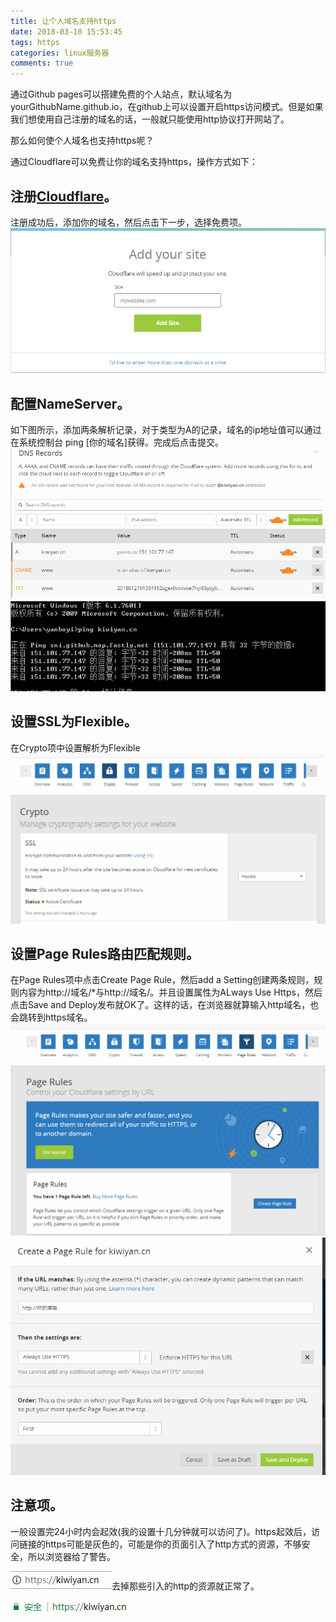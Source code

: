 ```yaml
---
title: 让个人域名支持https
date: 2018-03-10 15:53:45
tags: https
categories: linux服务器
comments: true
---
```

通过Github pages可以搭建免费的个人站点，默认域名为yourGithubName.github.io，在github上可以设置开启https访问模式。但是如果我们想使用自己注册的域名的话，一般就只能使用http协议打开网站了。

那么如何使个人域名也支持https呢？
<!-- more -->

通过Cloudflare可以免费让你的域名支持https，操作方式如下：
## 注册[Cloudflare](https://www.cloudflare.com/)。
注册成功后，添加你的域名，然后点击下一步，选择免费项。
![](/images/2018/3/https1.png)

## 配置NameServer。
如下图所示，添加两条解析记录，对于类型为A的记录，域名的ip地址值可以通过在系统控制台 ping [你的域名]获得。完成后点击提交。
![](/images/2018/3/https2.png)
![](/images/2018/3/https3.png)

## 设置SSL为Flexible。
在Crypto项中设置解析为Flexible
![](/images/2018/3/https4.png)

## 设置Page Rules路由匹配规则。
在Page Rules项中点击Create Page Rule，然后add a Setting创建两条规则，规则内容为http://域名/*与http://域名/。并且设置属性为ALways Use Https，然后点击Save and Deploy发布就OK了。这样的话，在浏览器就算输入http域名，也会跳转到https域名。
![](/images/2018/3/https5.png)
![](/images/2018/3/https6.png)

## 注意项。
一般设置完24小时内会起效(我的设置十几分钟就可以访问了)。https起效后，访问链接的https可能是灰色的，可能是你的页面引入了http方式的资源，不够安全，所以浏览器给了警告。

![](/images/2018/3/https7.png)去掉那些引入的http的资源就正常了。

![](/images/2018/3/https8.png)

